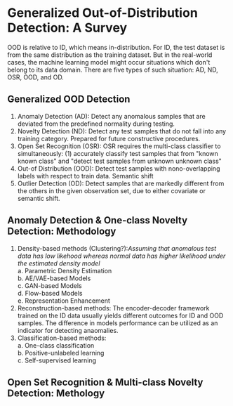 # Generalized Out-of-Distribution Detection: A Survey
OOD is relative to ID, which means in-distribution. For ID, the test dataset is from the same distribution as the training dataset. But in the real-world cases, the machine learning model might occur situations which don't belong to its data domain. There are five types of such situation: AD, ND, OSR, OOD, and OD. 
## Generalized OOD Detection
1. Anomaly Detection (AD): Detect any anomalous samples that are deviated from the predefined normality during testing. 
2. Novelty Detection (ND): Detect any test samples that do not fall into any training category. Prepared for future constructive procedures.
3. Open Set Recognition (OSR): OSR requires the multi-class classifier to simultaneously: (1) accurately classify test samples that from "known known class" and "detect test samples from unknown unknown class"
4. Out-of Distribution (OOD): Detect test samples with nono-overlapping labels with respect to train data. Semantic shift
5. Outlier Detection (OD): Detect samples that are markedly different from the others in the given observation set, due to either covariate or semantic shift.
## Anomaly Detection & One-class Novelty Detection: Methodology
1. Density-based methods (Clustering?):*Assuming that anomalous test data has low likehood whereas normal data has higher likelihood under the estimated density model* <br/>
    a. Parametric Density Estimation <br/>
    b. AE/VAE-based Models <br/>
    c. GAN-based Models <br/>
    d. Flow-based Models <br/>
    e. Representation Enhancement <br/>
2. Reconstruction-based methods: The encoder-decoder framework trained on the ID data usually yields different outcomes for ID and OOD samples. The difference in models performance can be utilized as an indicator for detecting anaomalies.
3. Classification-based methods: <br/>
    a. One-class classification <br/>
    b. Positive-unlabeled learning <br/>
    c. Self-supervised learning <br/>
## Open Set Recognition & Multi-class Novelty Detection: Methology
